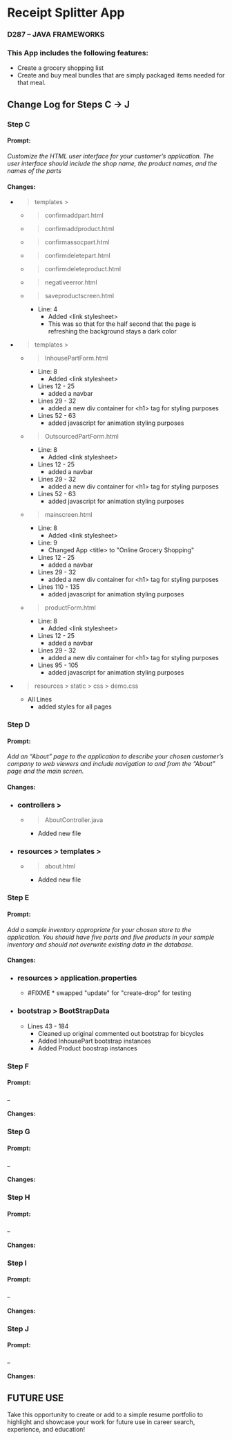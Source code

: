 # Receipt Splitter App
### D287 – JAVA FRAMEWORKS

### This App includes the following features:
* Create a grocery shopping list 
* Create and buy meal bundles that are simply packaged items needed for that meal.

## Change Log for Steps C -> J

### Step C
#### Prompt:
_Customize the HTML user interface for your customer’s application. The user interface should include the shop name, the product names, and the names of the parts_
#### Changes:
* > templates >
  * > confirmaddpart.html
  * > confirmaddproduct.html
  * > confirmassocpart.html
  * > confirmdeletepart.html
  * > confirmdeleteproduct.html
  * > negativeerror.html
  * > saveproductscreen.html
    * Line: 4
      * Added \<link stylesheet>
      * This was so that for the half second that the page is refreshing the background stays a dark color
* > templates >
  * > InhousePartForm.html
      * Line: 8
          * Added \<link stylesheet>
      * Lines 12 - 25
          * added a navbar
      * Lines 29 - 32
          * added a new div container for \<h1> tag for styling purposes
      * Lines 52 - 63
          * added javascript for animation styling purposes
  * > OutsourcedPartForm.html
      * Line: 8
          * Added \<link stylesheet>
      * Lines 12 - 25
          * added a navbar
      * Lines 29 - 32
          * added a new div container for \<h1> tag for styling purposes
    * Lines 52 - 63
        * added javascript for animation styling purposes
  * > mainscreen.html
      * Line: 8
          * Added \<link stylesheet>
      * Line: 9
          * Changed App \<title> to "Online Grocery Shopping"
      * Lines 12 - 25
          * added a navbar
      * Lines 29 - 32
          * added a new div container for \<h1> tag for styling purposes
      * Lines 110 - 135
          * added javascript for animation styling purposes
  * > productForm.html
    * Line: 8
        * Added \<link stylesheet>
    * Lines 12 - 25
      * added a navbar
    * Lines 29 - 32
      * added a new div container for \<h1> tag for styling purposes
    * Lines 95 - 105
      * added javascript for animation styling purposes
* > resources > static > css > demo.css
  * All Lines
      * added styles for all pages


### Step D
#### Prompt:
_Add an “About” page to the application to describe your chosen customer’s company to web viewers and include navigation to and from the “About” page and the main screen._
#### Changes:
* ### controllers >
    * > AboutController.java
        * Added new file
* ### resources > templates >
    * > about.html
        * Added new file

### Step E
#### Prompt:
_Add a sample inventory appropriate for your chosen store to the application. You should have five parts and five products in your sample inventory and should not overwrite existing data in the database._
#### Changes:
* ### resources > application.properties
    * #FIXME * swapped "update" for "create-drop" for testing
* ### bootstrap > BootStrapData
    * Lines 43 - 184
        * Cleaned up original commented out bootstrap for bicycles
        * Added InhousePart bootstrap instances
        * Added Product boostrap instances
### Step F
#### Prompt:
_
#### Changes:
### Step G
#### Prompt:
_
#### Changes:
### Step H
#### Prompt:
_
#### Changes:
### Step I
#### Prompt:
_
#### Changes:
### Step J
#### Prompt:
_
#### Changes:

## FUTURE USE
Take this opportunity to create or add to a simple resume portfolio to highlight and showcase your work for future use in career search, experience, and education!
